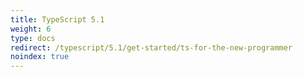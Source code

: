 ```yaml
---
title: TypeScript 5.1
weight: 6
type: docs
redirect: /typescript/5.1/get-started/ts-for-the-new-programmer
noindex: true
---
```

